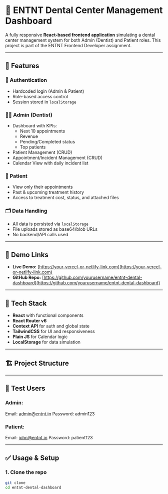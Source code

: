 # 🦷 ENTNT Dental Center Management Dashboard

A fully responsive **React-based frontend application** simulating a dental center management system for both Admin (Dentist) and Patient roles. This project is part of the ENTNT Frontend Developer assignment.

---

## 📌 Features

### 🔐 Authentication
- Hardcoded login (Admin & Patient)
- Role-based access control
- Session stored in `localStorage`

### 👨‍⚕️ Admin (Dentist)
- Dashboard with KPIs:
  - Next 10 appointments
  - Revenue
  - Pending/Completed status
  - Top patients
- Patient Management (CRUD)
- Appointment/Incident Management (CRUD)
- Calendar View with daily incident list

### 👤 Patient
- View only their appointments
- Past & upcoming treatment history
- Access to treatment cost, status, and attached files

### 🗂 Data Handling
- All data is persisted via `localStorage`
- File uploads stored as base64/blob URLs
- No backend/API calls used

---

## 🚀 Demo Links

- **Live Demo:** [https://your-vercel-or-netlify-link.com](https://your-vercel-or-netlify-link.com)
- **GitHub Repo:** [https://github.com/yourusername/entnt-dental-dashboard](https://github.com/yourusername/entnt-dental-dashboard)

---

## 🧰 Tech Stack

- **React** with functional components
- **React Router v6**
- **Context API** for auth and global state
- **TailwindCSS** for UI and responsiveness
- **Plain JS** for Calendar logic
- **LocalStorage** for data simulation

---

## 🏗️ Project Structure




---

## 🧪 Test Users

### Admin:
Email: admin@entnt.in
Password: admin123


### Patient:
Email: john@entnt.in
Password: patient123


---

## ✅ Usage & Setup

### 1. Clone the repo
```bash
git clone 
cd entnt-dental-dashboard
